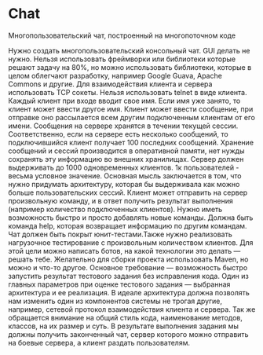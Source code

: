 # Chat
Многопользовательский чат, построенный на многопоточном коде

Нужно создать многопользовательский консольный чат. GUI делать не нужно. Нельзя использовать фреймворки или библиотеки которые решают задачу на 80%, но можно использовать библиотеки, которые в целом облегчают разработку, например Google Guava, Apache Commons и другие.
Для взаимодействия клиента и сервера использовать TCP сокеты. 
Нельзя использовать telnet в виде клиента.
Каждый клиент при входе вводит свое имя.  Если имя уже занято, то клиент может ввести другое имя.
Клиент может ввести сообщение, при отправке оно рассылается всем другим подключенным клиентам от его имени.
Сообщения на сервере хранятся в течении текущей сессии. Соответственно, если на сервере есть несколько сообщений, то подключившийся клиент получает 100 последних сообщений. Хранение сообщений и сессий производится в оперативной памяти, нет нужды сохранять эту информацию во внешних хранилищах.
Сервер должен выдерживать до 1000 одновременных клиентов. 1к пользователей - весьма условное значение. Основная мысль заключается в том, что нужно придумать архитектуру, которая бы выдерживала как можно больше пользовательских сессий.
Клиент может отправить на сервер произвольную команду, и в ответ получить результат выполнения (например количество подключенных клиентов). Нужно иметь возможность быстро и просто добавлять новые команды. Должна быть команда help, которая возвращает информацию по другим командам.
Чат должен быть покрыт юнит-тестами.Также нужно реализовать нагрузочное тестирование с произвольным количеством клиентов. Для этой цели можно написать ботов, на какой технологии это делать — решать тебе.
Желательно для сборки проекта использовать Maven, но можно и что-то другое. Основное требование — возможность быстро запустить результат тестового задания без исправления кода.
Один из главных параметров при оценке тестового задания — выбранная архитектура и ее реализация. В идеале архитектура должна позволять нам изменить один из компонентов системы не трогая другие, например, сетевой протокол взаимодействия клиента и сервера. Так же обращается внимание на общий стиль кода, наименование методов, классов, на их размер и суть. 
В результате выполнения задания мы должны получить законченный чат, сервер которого можно отправить на боевые сервера, а клиент раздать пользователям.
